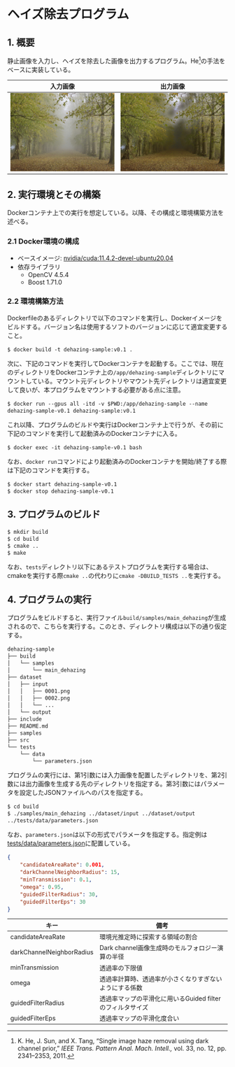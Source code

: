 # ヘイズ除去プログラム
## 1. 概要

静止画像を入力し、ヘイズを除去した画像を出力するプログラム。He[^he]の手法をベースに実装している。

|入力画像|出力画像|
|-------|-------|
|<img src="tests/data/original.png" width=320>|<img src="tests/data/dehazed.png" width=320>|

## 2. 実行環境とその構築

Dockerコンテナ上での実行を想定している。以降、その構成と環境構築方法を述べる。

### 2.1 Docker環境の構成

- ベースイメージ: [nvidia/cuda:11.4.2-devel-ubuntu20.04](https://hub.docker.com/layers/nvidia/cuda/11.4.2-devel-ubuntu20.04/images/sha256-594f08b6eb93c59b190c92badc0d9204cc65b014de8923482ad93c21f64ae9ab?context=explore)
- 依存ライブラリ
  - OpenCV 4.5.4
  - Boost 1.71.0

### 2.2 環境構築方法

Dockerfileのあるディレクトリで以下のコマンドを実行し、Dockerイメージをビルドする。バージョン名は使用するソフトのバージョンに応じて適宜変更すること。

```shell
$ docker build -t dehazing-sample:v0.1 .
```

次に、下記のコマンドを実行してDockerコンテナを起動する。ここでは、現在のディレクトリをDockerコンテナ上の`/app/dehazing-sample`ディレクトリにマウントしている。マウント元ディレクトリやマウント先ディレクトリは適宜変更して良いが、本プログラムをマウントする必要がある点に注意。

```shell
$ docker run --gpus all -itd -v $PWD:/app/dehazing-sample --name dehazing-sample-v0.1 dehazing-sample:v0.1
```

これ以降、プログラムのビルドや実行はDockerコンテナ上で行うが、その前に下記のコマンドを実行して起動済みのDockerコンテナに入る。


```shell
$ docker exec -it dehazing-sample-v0.1 bash
```

なお、`docker run`コマンドにより起動済みのDockerコンテナを開始/終了する際は下記のコマンドを実行する。

```shell
$ docker start dehazing-sample-v0.1
$ docker stop dehazing-sample-v0.1
```


## 3. プログラムのビルド


```shell
$ mkdir build
$ cd build
$ cmake ..
$ make
```

なお、`tests`ディレクトリ以下にあるテストプログラムを実行する場合は、cmakeを実行する際`cmake ..`の代わりに`cmake -DBUILD_TESTS ..`を実行する。

## 4. プログラムの実行

プログラムをビルドすると、実行ファイル`build/samples/main_dehazing`が生成されるので、こちらを実行する。このとき、ディレクトリ構成は以下の通り仮定する。

```
dehazing-sample
├── build
│   └── samples
│       └── main_dehazing
├── dataset
│   ├── input
│   │   ├── 0001.png
│   │   ├── 0002.png
│   │   └── ...
│   └── output
├── include
├── README.md
├── samples
├── src
└── tests
    └── data
        └── parameters.json
```

プログラムの実行には、第1引数には入力画像を配置したディレクトリを、第2引数には出力画像を生成する先のディレクトリを指定する。第3引数にはパラメータを設定したJSONファイルへのパスを指定する。

```shell
$ cd build
$ ./samples/main_dehazing ../dataset/input ../dataset/output ../tests/data/parameters.json
```

なお、`parameters.json`は以下の形式でパラメータを指定する。指定例は[tests/data/parameters.json](tests/data/parameters.json)に配置している。

```json
{
    "candidateAreaRate": 0.001,
    "darkChannelNeighborRadius": 15,
    "minTransmission": 0.1,
    "omega": 0.95,
    "guidedFilterRadius": 30,
    "guidedFilterEps": 30
}
```

|キー                      |備考                                               |
|-------------------------|---------------------------------------------------|
|candidateAreaRate        |環境光推定時に探索する領域の割合                        |
|darkChannelNeighborRadius|Dark channel画像生成時のモルフォロジー演算の半径         |
|minTransmission          |透過率の下限値                                       |
|omega                    |透過率計算時、透過率が小さくなりすぎないようにする係数      |
|guidedFilterRadius       |透過率マップの平滑化に用いるGuided filterのフィルタサイズ |
|guidedFilterEps          |透過率マップの平滑化度合い                             |


[^he]: K. He, J. Sun, and X. Tang, “Single image haze removal using dark channel prior,” *IEEE Trans. Pattern Anal. Mach. Intell.,* vol. 33, no. 12, pp. 2341–2353, 2011.
